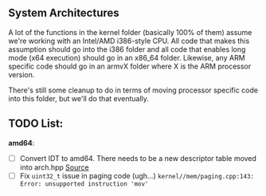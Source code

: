 ## System Architectures
A lot of the functions in the kernel folder (basically 100% of them) assume we're working with an Intel/AMD i386-style CPU.
All code that makes this assumption should go into the i386 folder and all code that enables long mode (x64 execution) should go in an x86_64 folder. Likewise, any ARM specific code should go in an armvX folder where X is the ARM processor version.

There's still some cleanup to do in terms of moving processor specific code into this folder, but we'll do that eventually.

## TODO List:
**amd64**: 
- [ ] Convert IDT to amd64. There needs to be a new descriptor table moved into arch.hpp [Source](https://wiki.osdev.org/Interrupt_Descriptor_Table#Structure_AMD64)
- [ ] Fix `uint32_t` issue in paging code (ugh...) 
`kernel//mem/paging.cpp:143: Error: unsupported instruction 'mov'`